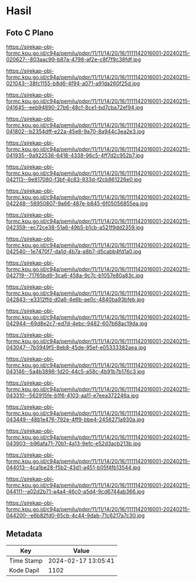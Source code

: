 # Hasil

## Foto C Plano

https://sirekap-obj-formc.kpu.go.id/c94a/pemilu/pdpr/11/11/14/20/16/1111142016001-20240215-020627--803aac99-b87a-4798-af2e-c8f7f9c38fdf.jpg

https://sirekap-obj-formc.kpu.go.id/c94a/pemilu/pdpr/11/11/14/20/16/1111142016001-20240215-021043--38fc1155-b8d6-4f94-a071-a91da260f25d.jpg

https://sirekap-obj-formc.kpu.go.id/c94a/pemilu/pdpr/11/11/14/20/16/1111142016001-20240215-041645--eeb94890-27b6-48cf-8ce1-bd7cba72ef94.jpg

https://sirekap-obj-formc.kpu.go.id/c94a/pemilu/pdpr/11/11/14/20/16/1111142016001-20240215-041802--b2354dff-e22a-45e8-9a70-8a944c3ea2e3.jpg

https://sirekap-obj-formc.kpu.go.id/c94a/pemilu/pdpr/11/11/14/20/16/1111142016001-20240215-041935--9a922536-6418-4338-96c5-4ff7d2c952b7.jpg

https://sirekap-obj-formc.kpu.go.id/c94a/pemilu/pdpr/11/11/14/20/16/1111142016001-20240215-042113--9e817080-f3bf-4c83-933d-f2cb861226e0.jpg

https://sirekap-obj-formc.kpu.go.id/c94a/pemilu/pdpr/11/11/14/20/16/1111142016001-20240215-042248--58950807-9a66-487e-b845-6f05056855ea.jpg

https://sirekap-obj-formc.kpu.go.id/c94a/pemilu/pdpr/11/11/14/20/16/1111142016001-20240215-042359--ec72ce38-51a6-49b5-b1cb-a521f9dd2359.jpg

https://sirekap-obj-formc.kpu.go.id/c94a/pemilu/pdpr/11/11/14/20/16/1111142016001-20240215-042540--1e7470f7-da1d-4b7a-a8b7-d5cabb4fd1a0.jpg

https://sirekap-obj-formc.kpu.go.id/c94a/pemilu/pdpr/11/11/14/20/16/1111142016001-20240215-042719--71765bd9-3ca6-458a-9c7c-b1057e80a83c.jpg

https://sirekap-obj-formc.kpu.go.id/c94a/pemilu/pdpr/11/11/14/20/16/1111142016001-20240215-042843--e3312ffd-d0a6-4e6b-ae0c-4840ba93bfeb.jpg

https://sirekap-obj-formc.kpu.go.id/c94a/pemilu/pdpr/11/11/14/20/16/1111142016001-20240215-042944--69d8e2c7-ed7d-4ebc-9482-607b68ac19da.jpg

https://sirekap-obj-formc.kpu.go.id/c94a/pemilu/pdpr/11/11/14/20/16/1111142016001-20240215-043047--7b5949f5-8eb8-45de-95ef-e05333382aea.jpg

https://sirekap-obj-formc.kpu.go.id/c94a/pemilu/pdpr/11/11/14/20/16/1111142016001-20240215-043146--5a4b3898-1d20-44c5-a58c-4b91b7b176c3.jpg

https://sirekap-obj-formc.kpu.go.id/c94a/pemilu/pdpr/11/11/14/20/16/1111142016001-20240215-043310--562915fe-b1f6-4103-aa11-e7eea372246a.jpg

https://sirekap-obj-formc.kpu.go.id/c94a/pemilu/pdpr/11/11/14/20/16/1111142016001-20240215-043449--48b1e476-792e-4ff9-bbe4-2456271a930a.jpg

https://sirekap-obj-formc.kpu.go.id/c94a/pemilu/pdpr/11/11/14/20/16/1111142016001-20240215-043903--b96afa71-70b1-4a13-9efc-e52d3acb213b.jpg

https://sirekap-obj-formc.kpu.go.id/c94a/pemilu/pdpr/11/11/14/20/16/1111142016001-20240215-044013--4ca1be28-f5b2-43d1-a451-b05f4fb13544.jpg

https://sirekap-obj-formc.kpu.go.id/c94a/pemilu/pdpr/11/11/14/20/16/1111142016001-20240215-044111--a02d2b71-a4a4-46c0-a5d4-9cd6744ab366.jpg

https://sirekap-obj-formc.kpu.go.id/c94a/pemilu/pdpr/11/11/14/20/16/1111142016001-20240215-044200--e6b82fd0-65cb-4c44-9dab-71c6217a7c30.jpg


## Metadata

| Key        | Value               |
| ---------- | ------------------- |
| Time Stamp | 2024-02-17 13:05:41 |
| Kode Dapil | 1102                |



